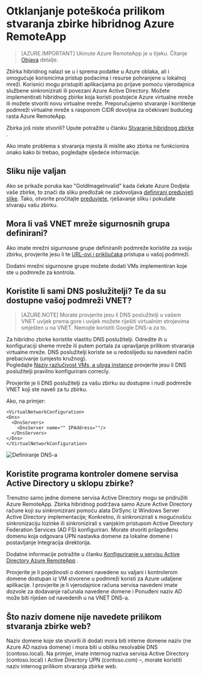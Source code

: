 
<properties
    pageTitle="Otklanjanje poteškoća prilikom stvaranja zbirke hibridnog RemoteApp | Microsoft Azure"
    description="Saznajte kako otkloniti poteškoće RemoteApp hibridnog zbirke stvaranja pogreške"
    services="remoteapp"
    documentationCenter=""
    authors="vkbucha"
    manager="mbaldwin" />

<tags
    ms.service="remoteapp"
    ms.workload="compute"
    ms.tgt_pltfrm="na"
    ms.devlang="na"
    ms.topic="article"
    ms.date="08/15/2016"
    ms.author="elizapo" />



# <a name="troubleshoot-creating-azure-remoteapp-hybrid-collections"></a>Otklanjanje poteškoća prilikom stvaranja zbirke hibridnog Azure RemoteApp

> [AZURE.IMPORTANT]
> Ukinute Azure RemoteApp je u tijeku. Čitanje [Objava](https://go.microsoft.com/fwlink/?linkid=821148) detalje.

Zbirka hibridnog nalazi se u i sprema podatke u Azure oblaka, ali i omogućuje korisnicima pristup podacima i resurse pohranjene u lokalnoj mreži. Korisnici mogu pristupiti aplikacijama po prijave pomoću vjerodajnica službene sinkronizirati ili povezani Azure Active Directory. Možete implementirati hibridnog zbirke koja koristi postojeće Azure virtualne mreže ili možete stvoriti novu virtualne mreže. Preporučujemo stvaranje i korištenje podmreži virtualne mreže s rasponom CIDR dovoljna za očekivani budućeg rasta Azure RemoteApp.

Zbirka još niste stvorili? Upute potražite u članku [Stvaranje hibridnog zbirke](remoteapp-create-hybrid-deployment.md) .

Ako imate problema s stvaranja mjesta ili mislite ako zbirka ne funkcionira onako kako bi trebao, pogledajte sljedeće informacije.

## <a name="your-image-is-invalid"></a>Sliku nije valjan ##
Ako se prikaže poruka kao "GoldImageInvalid" kada čekate Azure Dodjela vaše zbirke, to znači da sliku predložak ne zadovoljava [definirani preduvjeti slike](remoteapp-imagereqs.md). Tako, otvorite pročitajte [preduvjete](remoteapp-imagereqs.md), rješavanje sliku i pokušate stvaraju vašu zbirku.



## <a name="does-your-vnet-have-network-security-groups-defined"></a>Mora li vaš VNET mreže sigurnosnih grupa definirani? ##
Ako imate mrežni sigurnosne grupe definiranih podmreže koristite za svoju zbirku, provjerite jesu li te [URL-ovi i priključaka](remoteapp-ports.md) pristupa u vašoj podmreži.

Dodatni mrežni sigurnosne grupe možete dodati VMs implementiran koje ste u podmreže za kontrola.

## <a name="are-you-using-your-own-dns-servers-and-are-they-accessible-from-your-vnet-subnet"></a>Koristite li sami DNS poslužitelji? Te da su dostupne vašoj podmreži VNET? ##
>[AZURE.NOTE] Morate provjerite jesu li DNS poslužitelji u vašem VNET uvijek prema gore i uvijek možete riješiti virtualnim strojevima smješten u na VNET. Nemojte koristiti Google DNS-a za to.


Za hibridno zbirke koristite vlastitu DNS poslužitelji. Odredite ih u konfiguraciji sheme mreže ili putem portala za upravljanje prilikom stvaranja virtualne mreže. DNS poslužitelji koriste se u redoslijedu su navedeni način prebacivanje (umjesto kružnog).  
Pogledajte [Naziv razlučivost VMs, a uloga instance](../virtual-network/virtual-networks-name-resolution-for-vms-and-role-instances.md) provjerite jesu li DNS poslužitelji pravilno konfigurirani correcly.

Provjerite je li DNS poslužitelji za vašu zbirku su dostupne i nudi podmreže VNET koji ste naveli za tu zbirku.

Ako, na primjer:

    <VirtualNetworkConfiguration>
    <Dns>
      <DnsServers>
        <DnsServer name="" IPAddress=""/>
      </DnsServers>
    </Dns>
    </VirtualNetworkConfiguration>

![Definiranje DNS-a](./media/remoteapp-hybridtrouble/dnsvpn.png)

## <a name="are-you-using-an-active-directory-domain-controller-in-your-collection"></a>Koristite programa kontroler domene servisa Active Directory u sklopu zbirke? ##
Trenutno samo jedne domene servisa Active Directory mogu se pridružiti Azure RemoteApp. Zbirka hibridnog podržava samo Azure Active Directory račune koji su sinkronizirani pomoću alata DirSync iz Windows Server Active Directory implementacije; Konkretno, ili sinkronizirali s mogućnošću sinkronizaciju lozinke ili sinkronizirali s vanjskim pristupom Active Directory Federation Services (AD FS) konfiguriran. Morate stvoriti prilagođenu domenu koja odgovara UPN nastavka domene za lokalne domene i postavljanje Integracija direktorija.

Dodatne informacije potražite u članku [Konfiguriranje u servisu Active Directory Azure RemoteApp](remoteapp-ad.md) .

Provjerite je li pojedinosti o domeni navedene su valjani i kontrolerom domene dostupan iz VM stvorene u podmreži koristi za Azure udaljene aplikacije. I provjerite je li vjerodajnice računa servisa navedeni imate dozvole za dodavanje računala navedene domene i Ponuđeni naziv AD može biti riješen od navedenih u na VNET DNS-a.

## <a name="what-domain-name-did-you-specify-when-you-created-your-collection"></a>Što naziv domene nije navedete prilikom stvaranja zbirke web? ##

Naziv domene koje ste stvorili ili dodati mora biti interne domene naziv (ne Azure AD naziva domene) i mora biti u obliku resolvable DNS (contoso.local). Na primjer, imate internog naziva servisa Active Directory (contoso.local) i Active Directory UPN (contoso.com) –, morate koristiti naziv internog prilikom stvaranja zbirke web.
